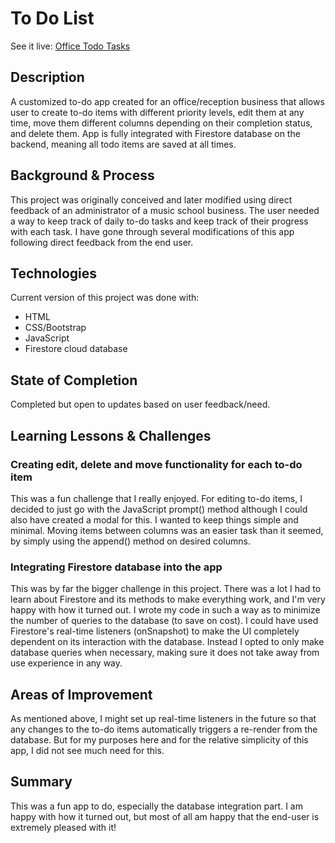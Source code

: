 # To Do List

See it live: [Office Todo Tasks](http://www.work.dacapomusic.ca/)

## Description
A customized to-do app created for an office/reception business that allows user to create to-do items with different priority levels, edit them at any time, move them different columns depending on their completion status, and delete them. App is fully integrated with Firestore database on the backend, meaning all todo items are saved at all times.

## Background & Process
This project was originally conceived and later modified using direct feedback of an administrator of a music school business. The user needed a way to keep track of daily to-do tasks and keep track of their progress with each task. I have gone through several modifications of this app following direct feedback from the end user.

## Technologies
Current version of this project was done with:
* HTML
* CSS/Bootstrap
* JavaScript
* Firestore cloud database

## State of Completion
Completed but open to updates based on user feedback/need.

## Learning Lessons & Challenges
### Creating edit, delete and move functionality for each to-do item
This was a fun challenge that I really enjoyed. For editing to-do items, I decided to just go with the JavaScript prompt() method although I could also have created a modal for this. I wanted to keep things simple and minimal. Moving items between columns was an easier task than it seemed, by simply using the append() method on desired columns.

### Integrating Firestore database into the app
This was by far the bigger challenge in this project. There was a lot I had to learn about Firestore and its methods to make everything work, and I'm very happy with how it turned out. I wrote my code in such a way as to minimize the number of queries to the database (to save on cost). I could have used Firestore's real-time listeners (onSnapshot) to make the UI completely dependent on its interaction with the database. Instead I opted to only make database queries when necessary, making sure it does not take away from use experience in any way.

## Areas of Improvement
As mentioned above, I might set up real-time listeners in the future so that any changes to the to-do items automatically triggers a re-render from the database. But for my purposes here and for the relative simplicity of this app, I did not see much need for this.

## Summary
This was a fun app to do, especially the database integration part. I am happy with how it turned out, but most of all am happy that the end-user is extremely pleased with it!




